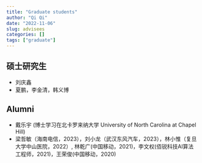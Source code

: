```yaml
---
title: "Graduate students"
author: "Qi Qi"
date: "2022-11-06"
slug: advisees
categories: []
tags: ["graduate"]
---
```


## 硕士研究生

  * 刘庆鑫
  * 夏鹏，李金清，韩义博
  
## Alumni

  * 戴乐宇 (博士学习在北卡罗来纳大学 University of North Carolina at Chapel Hill)
  * 梁哲敏（海南电信，2023），刘小龙（武汉东风汽车，2023），林小惟（复旦大学中山医院，2022）, 林乾广(中国移动，2021)，李文权(佰锐科技AI算法工程师，2021)，王荣俊(中国移动，2020)
